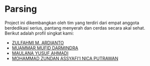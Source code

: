 # Parsing

Project ini dikembangkan oleh tim yang terdiri dari empat anggota berdedikasi serius, pantang menyerah dan cerdas secara akal sehat. Berikut adalah profil singkat kami:

- [ZULFAHMI M. ARDIANTO](https://github.com/7z1x/)
- [MUAMMAR MUFID DARMINDRA](https://github.com/faprikaa)
- [MAULANA YUSUF AHMADI](https://github.com/MaulanaYusufAhmadi)
- [MOHAMMAD ZUNDAN ASSYAFI'I NICA PUTRAWAN]( )

